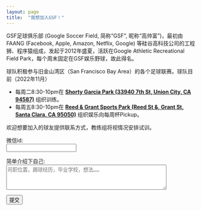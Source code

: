 ```yaml
---
layout: page
title:  "我想加入GSF！"
---
```


GSF足球俱乐部 (Google Soccer Field, 简称“GSF”, 昵称“高帅富”)，最初由FAANG (Facebook, Apple, Amazon, Netflix, Google) 等硅谷高科技公司的工程狮、程序猿组成，发起于2012年盛夏，活跃在Google Athletic Recreational Field Park，每个周末固定在GSF娱乐野球，故此得名。

球队积极参与旧金山湾区（San Francisco Bay Area）的各个足球联赛。球队目前（2022年11月）
* 每周二8:30-10pm在 **[Shorty Garcia Park (33940 7th St, Union City, CA 94587)](https://goo.gl/maps/fqzFzjB8mg9gJKmz6)** 组织训练。
* 每周五8:30-10pm在 **[Reed & Grant Sports Park (Reed St &, Grant St, Santa Clara, CA 95050)](https://goo.gl/maps/yu1n2WYLss19ivhu5)** 组织娱乐向每周杯Pickup。

欢迎想要加入的球友提供联系方式，教练组将视情况安排试训。

<div class="row">
<form name="join-the-team" method="POST" data-netlify="true">
  <p>
    <label>微信id:
    <br/><input type="text" name="wechat" required/></label>   
  </p>
  <p>
    <label>简单介绍下自己:
    <br/><textarea name="message" rows="4" cols="50" placeholder="司职位置，踢球经历，毕业学校，想法……"></textarea></label>
  </p>
  <p>
    <button type="submit">提交</button>
  </p>
</form>
</div>

